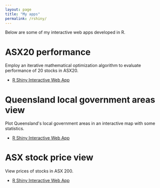 ```yaml
---
layout: page
title: "My apps"
permalink: /rshiny/
---
```


Below are some of my interactive web apps developed in R.

# ASX20 performance

Employ an iterative mathematical optimization algorithm to evaluate performance of 20 stocks in ASX20.
- [R Shiny Interactive Web App]({{site.url}}/rshiny/asx20-performance)

# Queensland local government areas view

Plot Queensland's local government areas in an interactive map with some statistics.
- [R Shiny Interactive Web App]({{site.url}}/rshiny/qld-lga)

# ASX stock price view

View prices of stocks in ASX 200.
- [R Shiny Interactive Web App]({{site.url}}/rshiny/asx-price)

